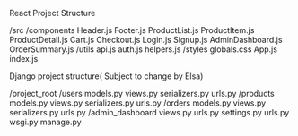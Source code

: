 React Project Structure

/src
    /components
        Header.js
        Footer.js
        ProductList.js
        ProductItem.js
        ProductDetail.js
        Cart.js
        Checkout.js
        Login.js
        Signup.js
        AdminDashboard.js
        OrderSummary.js
    /utils
        api.js
        auth.js
        helpers.js
    /styles
        globals.css
    App.js
    index.js

Django project structure( Subject to change by Elsa)

/project_root
    /users
        models.py
        views.py
        serializers.py
        urls.py
    /products
        models.py
        views.py
        serializers.py
        urls.py
    /orders
        models.py
        views.py
        serializers.py
        urls.py
    /admin_dashboard
        views.py
        urls.py
    settings.py
    urls.py
    wsgi.py
    manage.py
